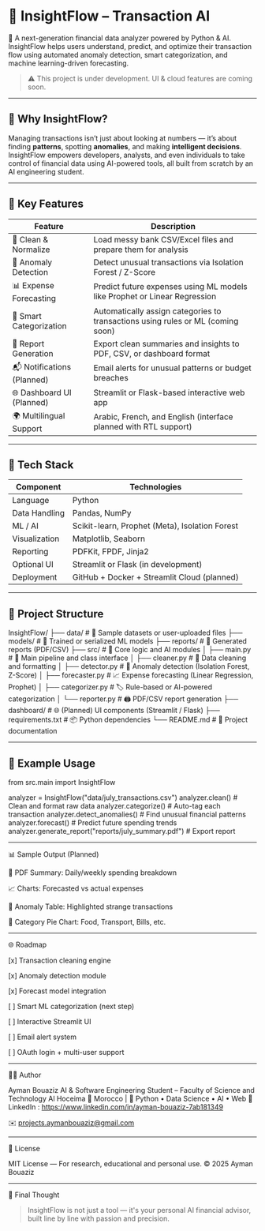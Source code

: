 # 💼 InsightFlow – Transaction AI

🔎 A next-generation financial data analyzer powered by Python & AI.  
InsightFlow helps users understand, predict, and optimize their transaction flow using automated anomaly detection, smart categorization, and machine learning-driven forecasting.

> ⚠️ This project is under development. UI & cloud features are coming soon.

---

## 🚀 Why InsightFlow?

Managing transactions isn’t just about looking at numbers — it’s about finding **patterns**, spotting **anomalies**, and making **intelligent decisions**.  
InsightFlow empowers developers, analysts, and even individuals to take control of financial data using AI-powered tools, all built from scratch by an AI engineering student.

---

## 🧠 Key Features

| Feature                   | Description                                                                         |
|---------------------------|-------------------------------------------------------------------------------------|
| 🧹 Clean & Normalize       | Load messy bank CSV/Excel files and prepare them for analysis                      |
| 🧠 Anomaly Detection       | Detect unusual transactions via Isolation Forest / Z-Score                         |
| 📊 Expense Forecasting     | Predict future expenses using ML models like Prophet or Linear Regression         |
| 🧩 Smart Categorization     | Automatically assign categories to transactions using rules or ML (coming soon)   |
| 📄 Report Generation       | Export clean summaries and insights to PDF, CSV, or dashboard format              |
| 📬 Notifications (Planned) | Email alerts for unusual patterns or budget breaches                              |
| 🌐 Dashboard UI (Planned)  | Streamlit or Flask-based interactive web app                                      |
| 🌍 Multilingual Support    | Arabic, French, and English (interface planned with RTL support)                  |

---

## 🧱 Tech Stack

| Component       | Technologies                      |
|----------------|-----------------------------------|
| Language        | Python                            |
| Data Handling   | Pandas, NumPy                      |
| ML / AI         | Scikit-learn, Prophet (Meta), Isolation Forest |
| Visualization   | Matplotlib, Seaborn                |
| Reporting       | PDFKit, FPDF, Jinja2               |
| Optional UI     | Streamlit or Flask (in development)|
| Deployment      | GitHub + Docker + Streamlit Cloud (planned) |

---

## 🧩 Project Structure

InsightFlow/
├── data/               # 💾 Sample datasets or user-uploaded files
├── models/             # 🤖 Trained or serialized ML models
├── reports/            # 📄 Generated reports (PDF/CSV)
├── src/                # 🧠 Core logic and AI modules
│   ├── main.py         # 🔁 Main pipeline and class interface
│   ├── cleaner.py      # 🧼 Data cleaning and formatting
│   ├── detector.py     # 🚨 Anomaly detection (Isolation Forest, Z-Score)
│   ├── forecaster.py   # 📈 Expense forecasting (Linear Regression, Prophet)
│   ├── categorizer.py  # 🏷️ Rule-based or AI-powered categorization
│   └── reporter.py     # 🖨️ PDF/CSV report generation
├── dashboard/          # 🌐 (Planned) UI components (Streamlit / Flask)
├── requirements.txt    # 📦 Python dependencies
└── README.md           # 📘 Project documentation

---

## 🧪 Example Usage

from src.main import InsightFlow

analyzer = InsightFlow("data/july_transactions.csv")
analyzer.clean()                       # Clean and format raw data
analyzer.categorize()                 # Auto-tag each transaction
analyzer.detect_anomalies()          # Find unusual financial patterns
analyzer.forecast()                  # Predict future spending trends
analyzer.generate_report("reports/july_summary.pdf")  # Export report


---

📊 Sample Output (Planned)

🧾 PDF Summary: Daily/weekly spending breakdown

📈 Charts: Forecasted vs actual expenses

🛑 Anomaly Table: Highlighted strange transactions

💼 Category Pie Chart: Food, Transport, Bills, etc.



---

🌐 Roadmap

[x] Transaction cleaning engine

[x] Anomaly detection module

[x] Forecast model integration

[ ] Smart ML categorization (next step)

[ ] Interactive Streamlit UI

[ ] Email alert system

[ ] OAuth login + multi-user support



---

👨‍💻 Author

Ayman Bouaziz
AI & Software Engineering Student – Faculty of Science and Technology Al Hoceima
📍 Morocco | 🧠 Python • Data Science • AI • Web
🔗 LinkedIn :  https://www.linkedin.com/in/ayman-bouaziz-7ab181349


✉️ projects.aymanbouaziz@gmail.com


---

📜 License

MIT License — For research, educational and personal use.
© 2025 Ayman Bouaziz


---

🧠 Final Thought

> InsightFlow is not just a tool — it's your personal AI financial advisor, built line by line with passion and precision.